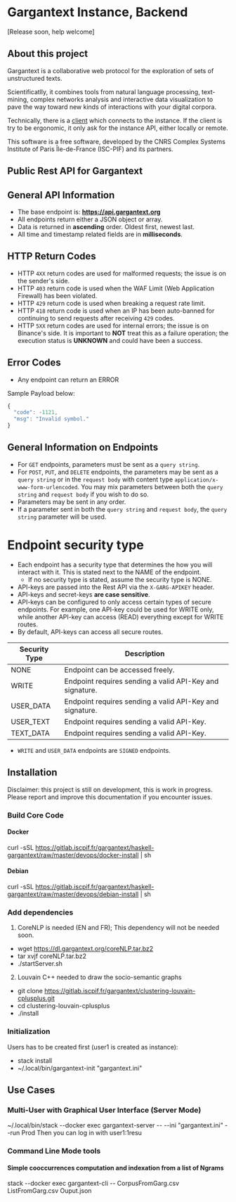 # Gargantext Instance, Backend

[Release soon, help welcome]

## About this project

Gargantext is a collaborative web protocol for the exploration of sets
of unstructured texts.

Scientificatlly, it combines tools from natural language processing,
text-mining, complex networks analysis and interactive data
visualization to pave the way toward new kinds of interactions with your
digital corpora.

Technically, there is a [client](#gargantext-purescript) which connects
to the instance. If the client is try to be ergonomic, it only ask for
the instance API, either locally or remote.

This software is a free software, developed by the CNRS Complex Systems
Institute of Paris Île-de-France (ISC-PIF) and its partners.

## Public Rest API for Gargantext

## General API Information
* The base endpoint is: **https://api.gargantext.org**
* All endpoints return either a JSON object or array.
* Data is returned in **ascending** order. Oldest first, newest last.
* All time and timestamp related fields are in **milliseconds**.

## HTTP Return Codes

* HTTP `4XX` return codes are used for malformed requests;
  the issue is on the sender's side.
* HTTP `403` return code is used when the WAF Limit (Web Application Firewall) has been violated.
* HTTP `429` return code is used when breaking a request rate limit.
* HTTP `418` return code is used when an IP has been auto-banned for continuing to send requests after receiving `429` codes.
* HTTP `5XX` return codes are used for internal errors; the issue is on
  Binance's side.
  It is important to **NOT** treat this as a failure operation; the execution status is
  **UNKNOWN** and could have been a success.


## Error Codes
* Any endpoint can return an ERROR

Sample Payload below:
```javascript
{
  "code": -1121,
  "msg": "Invalid symbol."
}

```
## General Information on Endpoints
* For `GET` endpoints, parameters must be sent as a `query string`.
* For `POST`, `PUT`, and `DELETE` endpoints, the parameters may be sent as a
  `query string` or in the `request body` with content type
  `application/x-www-form-urlencoded`. You may mix parameters between both the
  `query string` and `request body` if you wish to do so.
* Parameters may be sent in any order.
* If a parameter sent in both the `query string` and `request body`, the
  `query string` parameter will be used.


# Endpoint security type
* Each endpoint has a security type that determines the how you will
  interact with it. This is stated next to the NAME of the endpoint.
    * If no security type is stated, assume the security type is NONE.
* API-keys are passed into the Rest API via the `X-GARG-APIKEY`
  header.
* API-keys and secret-keys **are case sensitive**.
* API-keys can be configured to only access certain types of secure endpoints.
 For example, one API-key could be used for WRITE only, while another API-key
 can access (READ) everything except for WRITE routes.
* By default, API-keys can access all secure routes.

Security Type | Description
------------ | ------------
NONE  | Endpoint can be accessed freely.
WRITE | Endpoint requires sending a valid API-Key and signature.
USER_DATA | Endpoint requires sending a valid API-Key and signature.
USER_TEXT | Endpoint requires sending a valid API-Key.
TEXT_DATA | Endpoint requires sending a valid API-Key.

* `WRITE` and `USER_DATA` endpoints are `SIGNED` endpoints.


## Installation

Disclaimer: this project is still on development, this is work in
progress. Please report and improve this documentation if you encounter
issues.

### Build Core Code
#### Docker
  curl -sSL https://gitlab.iscpif.fr/gargantext/haskell-gargantext/raw/master/devops/docker-install | sh

#### Debian
  curl -sSL https://gitlab.iscpif.fr/gargantext/haskell-gargantext/raw/master/devops/debian-install | sh

### Add dependencies

1. CoreNLP is needed (EN and FR); This dependency will not be needed
   soon.
  - wget https://dl.gargantext.org/coreNLP.tar.bz2
  - tar xvjf coreNLP.tar.bz2
  - ./startServer.sh

2. Louvain C++ needed to draw the socio-semantic graphs
  - git clone https://gitlab.iscpif.fr/gargantext/clustering-louvain-cplusplus.git
  - cd clustering-louvain-cplusplus
  - ./install

### Initialization

Users has to be created first (user1 is created as instance):

- stack install
- ~/.local/bin/gargantext-init "gargantext.ini"

## Use Cases

### Multi-User with Graphical User Interface (Server Mode)

~/.local/bin/stack --docker exec gargantext-server -- --ini "gargantext.ini" --run Prod
Then you can log in with user1:1resu


### Command Line Mode tools

#### Simple cooccurrences computation and indexation from a list of Ngrams

stack --docker exec gargantext-cli -- CorpusFromGarg.csv ListFromGarg.csv Ouput.json

